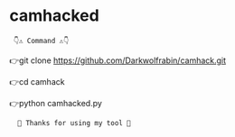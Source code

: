 # camhacked
     



     👇⚠️ Command ⚠️👇
👉git clone https://github.com/Darkwolfrabin/camhack.git


👉cd camhack


👉python camhacked.py


      👿 Thanks for using my tool 👻
